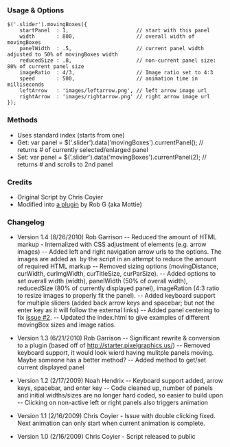 ### Usage & Options

	$('.slider').movingBoxes({
		startPanel  : 1,                      // start with this panel
		width       : 800,                    // overall width of movingBoxes
		panelWidth  : .5,                     // current panel width adjusted to 50% of movingBoxes width
		reducedSize : .8,                     // non-current panel size: 80% of current panel size
		imageRatio  : 4/3,                    // Image ratio set to 4:3
		speed       : 500,                    // animation time in milliseconds
		leftArrow   : 'images/leftarrow.png', // left arrow image url
		rightArrow  : 'images/rightarrow.png' // right arrow image url
	});

### Methods
- Uses standard index (starts from one)
- Get:	var panel = $('.slider').data('movingBoxes').currentPanel();  // returns # of currently selected/enlarged panel
- Set:	var panel = $('.slider').data('movingBoxes').currentPanel(2); // returns # and scrolls to 2nd panel

### Credits

- Original Script by Chris Coyier
- Modified into [a plugin](http://wowmotty.blogspot.com/2010/06/moving-boxes-updated.html) by Rob G (aka Mottie)

### Changelog

- Version 1.4 (8/26/2010) Rob Garrison
-- Reduced the amount of HTML markup - Internalized with CSS adjustment of elements (e.g. arrow images)
-- Added left and right navigation arrow urls to the options. The images are added as <img> by the script in an attempt to reduce the amount of required HTML markup
-- Removed sizing options (movingDistance, curWidth, curImgWidth, curTitleSize, curParSize).
-- Added options to set overall width (width), panelWidth (50% of overall width), reducedSize (80% of currently displayed panel), imageRation (4:3 ratio to resize images to properly fit the panel).
-- Added keyboard support for multiple sliders (added back arrow keys and spacebar; but not the enter key as it will follow the external links)
-- Added panel centering to fix [issue #2](http://github.com/chriscoyier/MovingBoxes/issues#issue/2).
-- Updated the index.html to give examples of different movingBox sizes and image ratios.

- Version 1.3 (6/21/2010) Rob Garrison
-- Significant rewrite & conversion to a plugin (based off of http://starter.pixelgraphics.us/)
-- Removed keyboard support, it would look wierd having mulitple panels moving. Maybe someone has a better method?
-- Added method to get/set current displayed panel
- Version 1.2 (2/17/2009) Noah Hendrix
-- Keyboard support added, arrow keys, spacebar, and enter key
-- Code cleaned up, number of panels and initial widths/sizes are no longer hard coded, so easier to build upon
-- Clicking on non-active left or right panels also triggers animation
- Version 1.1 (2/16/2009) Chris Coyier - Issue with double clicking fixed. Next animation can only start when current animation is complete.
- Version 1.0 (2/16/2009) Chris Coyier - Script released to public

